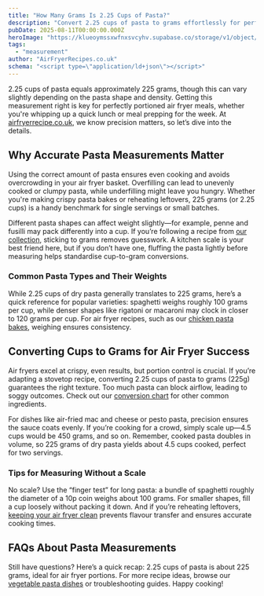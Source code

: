 ```yaml
---
title: "How Many Grams Is 2.25 Cups of Pasta?"
description: "Convert 2.25 cups of pasta to grams effortlessly for perfect air fryer meals. Get precise measurements every time!"
pubDate: 2025-08-11T00:00:00.000Z
heroImage: "https://klueoymssxwfnxsvcyhv.supabase.co/storage/v1/object/public/md/how-many-grams-is-2-25-cups-of-pasta-e37da863.webp"
tags:
  - "measurement"
author: "AirFryerRecipes.co.uk"
schema: "<script type=\"application/ld+json\"></script>"
---
```


<p>2.25 cups of pasta equals approximately 225 grams, though this can vary slightly depending on the pasta shape and density. Getting this measurement right is key for perfectly portioned air fryer meals, whether you're whipping up a quick lunch or meal prepping for the week. At <a href=https://www.airfryerrecipe.co.uk/>airfryerrecipe.co.uk</a>, we know precision matters, so let’s dive into the details.</p>  

<h2>Why Accurate Pasta Measurements Matter</h2>  
<p>Using the correct amount of pasta ensures even cooking and avoids overcrowding in your air fryer basket. Overfilling can lead to unevenly cooked or clumpy pasta, while underfilling might leave you hungry. Whether you're making crispy pasta bakes or reheating leftovers, 225 grams (or 2.25 cups) is a handy benchmark for single servings or small batches.</p>  

<p>Different pasta shapes can affect weight slightly—for example, penne and fusilli may pack differently into a cup. If you’re following a recipe from <a href=https://www.airfryerrecipe.co.uk/recipes>our collection</a>, sticking to grams removes guesswork. A kitchen scale is your best friend here, but if you don’t have one, fluffing the pasta lightly before measuring helps standardise cup-to-gram conversions.</p>  

<h3>Common Pasta Types and Their Weights</h3>  
<p>While 2.25 cups of dry pasta generally translates to 225 grams, here’s a quick reference for popular varieties: spaghetti weighs roughly 100 grams per cup, while denser shapes like rigatoni or macaroni may clock in closer to 120 grams per cup. For air fryer recipes, such as our <a href=https://www.airfryerrecipe.co.uk/recipe-category/chicken>chicken pasta bakes</a>, weighing ensures consistency.</p>  

<h2>Converting Cups to Grams for Air Fryer Success</h2>  
<p>Air fryers excel at crispy, even results, but portion control is crucial. If you’re adapting a stovetop recipe, converting 2.25 cups of pasta to grams (225g) guarantees the right texture. Too much pasta can block airflow, leading to soggy outcomes. Check out our <a href=https://www.airfryerrecipe.co.uk/air-fryer-conversion-chart>conversion chart</a> for other common ingredients.</p>  

<p>For dishes like air-fried mac and cheese or pesto pasta, precision ensures the sauce coats evenly. If you’re cooking for a crowd, simply scale up—4.5 cups would be 450 grams, and so on. Remember, cooked pasta doubles in volume, so 225 grams of dry pasta yields about 4.5 cups cooked, perfect for two servings.</p>  

<h3>Tips for Measuring Without a Scale</h3>  
<p>No scale? Use the “finger test” for long pasta: a bundle of spaghetti roughly the diameter of a 10p coin weighs about 100 grams. For smaller shapes, fill a cup loosely without packing it down. And if you’re reheating leftovers, <a href=https://www.airfryerrecipe.co.uk/air-fryer-cleaner>keeping your air fryer clean</a> prevents flavour transfer and ensures accurate cooking times.</p>  

<h2>FAQs About Pasta Measurements</h2>  
<p>Still have questions? Here’s a quick recap: 2.25 cups of pasta is about 225 grams, ideal for air fryer portions. For more recipe ideas, browse our <a href=https://www.airfryerrecipe.co.uk/recipe-category/vegetables>vegetable pasta dishes</a> or troubleshooting guides. Happy cooking!</p>